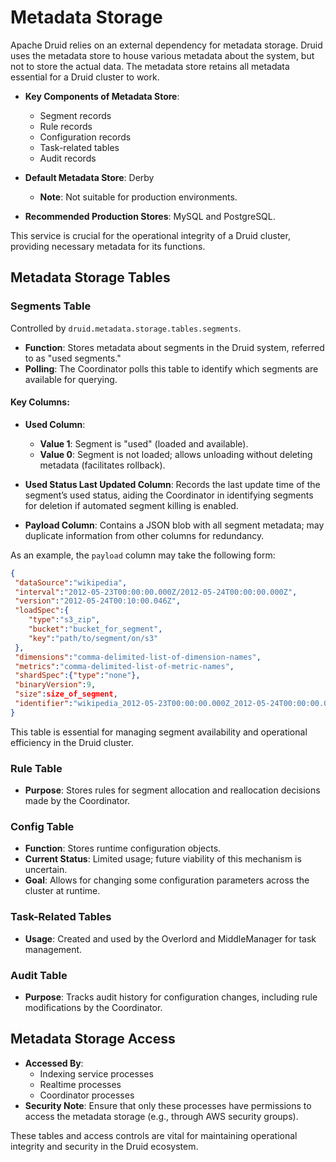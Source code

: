 # Metadata Storage
Apache Druid relies on an external dependency for metadata storage. Druid uses the metadata store to house various metadata about the system, but not to store the actual data. The metadata store retains all metadata essential for a Druid cluster to work.

- **Key Components of Metadata Store**:
  - Segment records
  - Rule records
  - Configuration records
  - Task-related tables
  - Audit records

- **Default Metadata Store**: Derby
  - **Note**: Not suitable for production environments.
  
- **Recommended Production Stores**: MySQL and PostgreSQL.


This service is crucial for the operational integrity of a Druid cluster, providing necessary metadata for its functions.

## Metadata Storage Tables

### Segments Table

Controlled by `druid.metadata.storage.tables.segments`.
- **Function**: Stores metadata about segments in the Druid system, referred to as "used segments."
- **Polling**: The Coordinator polls this table to identify which segments are available for querying.

#### Key Columns:
- **Used Column**:
  - **Value 1**: Segment is "used" (loaded and available).
  - **Value 0**: Segment is not loaded; allows unloading without deleting metadata (facilitates rollback).
  
- **Used Status Last Updated Column**: Records the last update time of the segment’s used status, aiding the Coordinator in identifying segments for deletion if automated segment killing is enabled.

- **Payload Column**: Contains a JSON blob with all segment metadata; may duplicate information from other columns for redundancy.

As an example, the `payload` column may take the following form:
```json
{
 "dataSource":"wikipedia",
 "interval":"2012-05-23T00:00:00.000Z/2012-05-24T00:00:00.000Z",
 "version":"2012-05-24T00:10:00.046Z",
 "loadSpec":{
    "type":"s3_zip",
    "bucket":"bucket_for_segment",
    "key":"path/to/segment/on/s3"
 },
 "dimensions":"comma-delimited-list-of-dimension-names",
 "metrics":"comma-delimited-list-of-metric-names",
 "shardSpec":{"type":"none"},
 "binaryVersion":9,
 "size":size_of_segment,
 "identifier":"wikipedia_2012-05-23T00:00:00.000Z_2012-05-24T00:00:00.000Z_2012-05-23T00:10:00.046Z"
}
```

This table is essential for managing segment availability and operational efficiency in the Druid cluster.

### Rule Table
- **Purpose**: Stores rules for segment allocation and reallocation decisions made by the Coordinator.

### Config Table
- **Function**: Stores runtime configuration objects.
- **Current Status**: Limited usage; future viability of this mechanism is uncertain.
- **Goal**: Allows for changing some configuration parameters across the cluster at runtime.

### Task-Related Tables
- **Usage**: Created and used by the Overlord and MiddleManager for task management.

### Audit Table
- **Purpose**: Tracks audit history for configuration changes, including rule modifications by the Coordinator.

## Metadata Storage Access
- **Accessed By**:
  - Indexing service processes
  - Realtime processes
  - Coordinator processes
- **Security Note**: Ensure that only these processes have permissions to access the metadata storage (e.g., through AWS security groups).

These tables and access controls are vital for maintaining operational integrity and security in the Druid ecosystem.